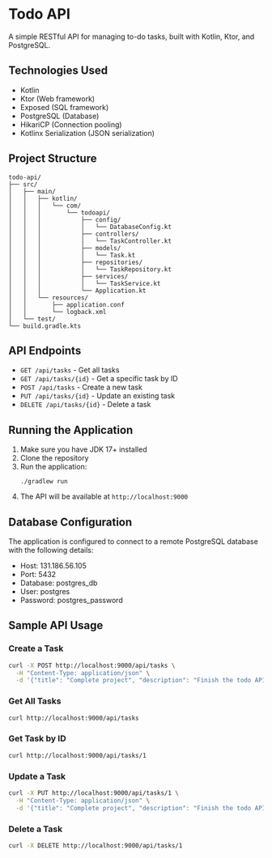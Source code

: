 # Todo API

A simple RESTful API for managing to-do tasks, built with Kotlin, Ktor, and PostgreSQL.

## Technologies Used

- Kotlin
- Ktor (Web framework)
- Exposed (SQL framework)
- PostgreSQL (Database)
- HikariCP (Connection pooling)
- Kotlinx Serialization (JSON serialization)

## Project Structure

```
todo-api/
├── src/
│   ├── main/
│   │   ├── kotlin/
│   │   │   └── com/
│   │   │       └── todoapi/
│   │   │           ├── config/
│   │   │           │   └── DatabaseConfig.kt
│   │   │           ├── controllers/
│   │   │           │   └── TaskController.kt
│   │   │           ├── models/
│   │   │           │   └── Task.kt
│   │   │           ├── repositories/
│   │   │           │   └── TaskRepository.kt
│   │   │           ├── services/
│   │   │           │   └── TaskService.kt
│   │   │           └── Application.kt
│   │   └── resources/
│   │       ├── application.conf
│   │       └── logback.xml
│   └── test/
└── build.gradle.kts
```

## API Endpoints

- `GET /api/tasks` - Get all tasks
- `GET /api/tasks/{id}` - Get a specific task by ID
- `POST /api/tasks` - Create a new task
- `PUT /api/tasks/{id}` - Update an existing task
- `DELETE /api/tasks/{id}` - Delete a task

## Running the Application

1. Make sure you have JDK 17+ installed
2. Clone the repository
3. Run the application:
   ```
   ./gradlew run
   ```
4. The API will be available at `http://localhost:9000`

## Database Configuration

The application is configured to connect to a remote PostgreSQL database with the following details:

- Host: 131.186.56.105
- Port: 5432
- Database: postgres_db
- User: postgres
- Password: postgres_password

## Sample API Usage

### Create a Task

```bash
curl -X POST http://localhost:9000/api/tasks \
  -H "Content-Type: application/json" \
  -d '{"title": "Complete project", "description": "Finish the todo API project", "completed": false}'
```

### Get All Tasks

```bash
curl http://localhost:9000/api/tasks
```

### Get Task by ID

```bash
curl http://localhost:9000/api/tasks/1
```

### Update a Task

```bash
curl -X PUT http://localhost:9000/api/tasks/1 \
  -H "Content-Type: application/json" \
  -d '{"title": "Complete project", "description": "Finish the todo API project", "completed": true}'
```

### Delete a Task

```bash
curl -X DELETE http://localhost:9000/api/tasks/1
```

